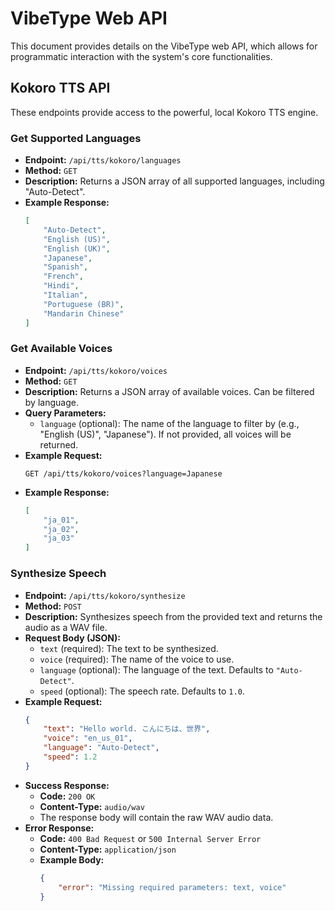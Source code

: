 # VibeType Web API

This document provides details on the VibeType web API, which allows for programmatic interaction with the system's core functionalities.

## Kokoro TTS API

These endpoints provide access to the powerful, local Kokoro TTS engine.

### Get Supported Languages

*   **Endpoint:** `/api/tts/kokoro/languages`
*   **Method:** `GET`
*   **Description:** Returns a JSON array of all supported languages, including "Auto-Detect".
*   **Example Response:**
    ```json
    [
        "Auto-Detect",
        "English (US)",
        "English (UK)",
        "Japanese",
        "Spanish",
        "French",
        "Hindi",
        "Italian",
        "Portuguese (BR)",
        "Mandarin Chinese"
    ]
    ```

### Get Available Voices

*   **Endpoint:** `/api/tts/kokoro/voices`
*   **Method:** `GET`
*   **Description:** Returns a JSON array of available voices. Can be filtered by language.
*   **Query Parameters:**
    *   `language` (optional): The name of the language to filter by (e.g., "English (US)", "Japanese"). If not provided, all voices will be returned.
*   **Example Request:**
    ```
    GET /api/tts/kokoro/voices?language=Japanese
    ```
*   **Example Response:**
    ```json
    [
        "ja_01",
        "ja_02",
        "ja_03"
    ]
    ```

### Synthesize Speech

*   **Endpoint:** `/api/tts/kokoro/synthesize`
*   **Method:** `POST`
*   **Description:** Synthesizes speech from the provided text and returns the audio as a WAV file.
*   **Request Body (JSON):**
    *   `text` (required): The text to be synthesized.
    *   `voice` (required): The name of the voice to use.
    *   `language` (optional): The language of the text. Defaults to `"Auto-Detect"`.
    *   `speed` (optional): The speech rate. Defaults to `1.0`.
*   **Example Request:**
    ```json
    {
        "text": "Hello world. こんにちは、世界",
        "voice": "en_us_01",
        "language": "Auto-Detect",
        "speed": 1.2
    }
    ```
*   **Success Response:**
    *   **Code:** `200 OK`
    *   **Content-Type:** `audio/wav`
    *   The response body will contain the raw WAV audio data.
*   **Error Response:**
    *   **Code:** `400 Bad Request` or `500 Internal Server Error`
    *   **Content-Type:** `application/json`
    *   **Example Body:**
        ```json
        {
            "error": "Missing required parameters: text, voice"
        }
        ```
